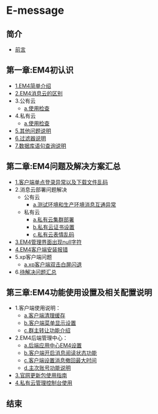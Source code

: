 # E-message

## 简介
* [前言](README.md)

## 第一章:EM4初认识
* [1.EM4简单介绍](chapter1/E4info.md)
* [2.EM4消息云的区别](chapter1/E4cloudDiff.md)
* 3.公有云
    * [a.使用检查](chapter1/ronghubCheck.md)
* 4.私有云
    * [a.使用检查](chapter1/privateCloudCheck.md)
* [5.其他问题说明](chapter1/otherQue.md)
* [6.过滤器说明](chapter1/filterInfo.md)
* [7.数据库语句查询说明](chapter1/dataQuery.md)

## 第二章:EM4问题及解决方案汇总
* [1.客户端单点登录异常以及下载文件乱码](chapter2/E4login.md)
* 2.消息云部署问题解决
    * 公有云
        * [a.测试环境和生产环境消息互通异常](chapter2/testAndMainRongChao.md)
    * 私有云
        * [a.私有云集群部署]()
        * [b.私有云证书设置]()
        * [c.私有云表情乱码](chapter2/PrivateClondEmoji.md)
* [3.EM4管理界面出现null字符](chapter2/E4nullSolve.md)
* [4.EM4客户端安装报错](chapter2/E4installChErr.md)
* 5.xp客户端问题
    * [a.xp客户端双击白屏闪退](chapter2/xp/xpClientQuit.md)
* 6.[待解决问题汇总](chapter2/UnSolveQue.md)

## 第三章:EM4功能使用设置及相关配置说明
* 1.客户端使用说明：
    * [a.客户端清理缓存](chapter3/setE4clean.md)
    * [b.客户端菜单显示设置](chapter3/FrontMenuSet.md)
    * [c.群主转让功能介绍](chapter3/GroupChange.md)
* 2.EM4后端管理中心：
    * [a.后端应用中心EM4设置](chapter3/E4managePage.md)
    * [b.客户端开启消息阅读状态功能](chapter3/MessageStatus.md)
    * [c.客户端设置消息撤回最大时间](chapter3/MessageWithDrawSet.md)
    * [d.主次账号功能说明](chapter3/MainMinorAccount.md)
* [3.官网更新包使用指南](chapter3/updateEmessage.md)
* [4.私有云管理控制台使用](chapter3/privateCloudManage.md)

## 结束

